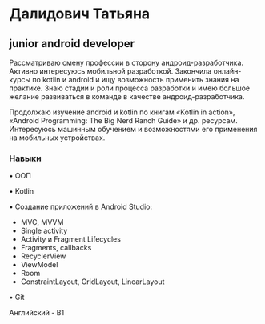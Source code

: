 # Далидович Татьяна #

## junior android developer ##

Рассматриваю смену профессии в сторону андроид-разработчика. Активно интересуюсь мобильной разработкой. Закончила онлайн-курсы по kotlin и android и ищу возможность применить знания на практике. Знаю стадии и роли процесса разработки и имею большое желание развиваться в команде в качестве андроид-разработчика.

Продолжаю изучение android и kotlin по книгам «Kotlin in action», «Android Programming: The Big Nerd Ranch Guide» и др. ресурсам. 
Интересуюсь машинным обучением и возможностями его применения на мобильных устройствах.

### Навыки ###
• ООП

• Kotlin 

• Создание приложений в Android Studio: 

- MVC, MVVM
- Single activity
- Activity и Fragment Lifecycles 
- Fragments, callbacks
- RecyclerView
- ViewModel
- Room
- ConstraintLayout, GridLayout, LinearLayout

• Git 

Английский - B1 
